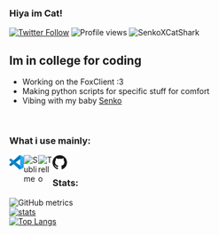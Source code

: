 ### Hiya im Cat!

[![Twitter Follow](https://img.shields.io/twitter/follow/CatShark34?color=purple&label=Follow%20me%20%40CatSharku&style=plastic)](https://twitter.com/intent/follow?original_referer=https%3A%2F%2Fgithub.com%2FCatSharkShin&screen_name=CatSharku)
![Profile views](https://gpvc.arturio.dev/CatSharkShin)
![SenkoXCatShark](https://i.imgur.com/UCfinC1.png)
## Im in college for coding

- Working on the FoxClient :3
- Making python scripts for specific stuff for comfort
- Vibing with my baby [Senko][Senko]
<br />

### What i use mainly:

<img align="left" alt="Visual Studio Code" width="26px" src="https://raw.githubusercontent.com/github/explore/80688e429a7d4ef2fca1e82350fe8e3517d3494d/topics/visual-studio-code/visual-studio-code.png" />
<img align="left" alt="Sublime" width="26px" src="https://cdn.worldvectorlogo.com/logos/sublime-text.svg" />
<img align="left" alt="Trello" width="26px" src="https://cdn.icon-icons.com/icons2/2429/PNG/512/trello_logo_icon_147221.png" />
<img align="left" alt="GitHub" width="26px" src="https://raw.githubusercontent.com/github/explore/78df643247d429f6cc873026c0622819ad797942/topics/github/github.png" />
<br />

### Stats:

![GitHub metrics](https://metrics.lecoq.io/CatSharkShin)<br />
[![stats](https://github-readme-stats.vercel.app/api?username=CatSharkShin&theme=dark&show_icons=true)](https://github.com/CatSharkShin)</br>
[![Top Langs](https://github-readme-stats.vercel.app/api/top-langs/?username=CatSharkShin&theme=dark&layout=compact)](https://github.com/CatSharkShin)</br>

[Senko]: https://github.com/ItsSenko  
